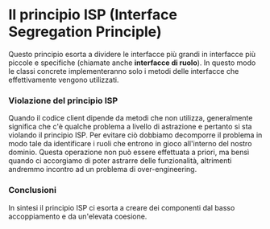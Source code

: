 # Il principio ISP \(Interface Segregation Principle\)

Questo principio esorta a dividere le interfacce più grandi in interfacce più piccole e specifiche \(chiamate anche **interfacce di ruolo**\). In questo modo le classi concrete implementeranno solo i metodi delle interfacce che effettivamente vengono utilizzati.

### Violazione del principio ISP

Quando il codice client dipende da metodi che non utilizza, generalmente significa che c'è qualche problema a livello di astrazione e pertanto si sta violando il principio ISP. Per evitare ciò dobbiamo decomporre il problema in modo tale da identificare i ruoli che entrono in gioco all'interno del nostro dominio. Questa operazione non può essere effettuata a priori, ma bensì quando ci accorgiamo di poter astrarre delle funzionalità, altrimenti andremmo incontro ad un problema di over-engineering.

### Conclusioni

In sintesi il principio ISP ci esorta a creare dei componenti dal basso accoppiamento e da un'elevata coesione.

